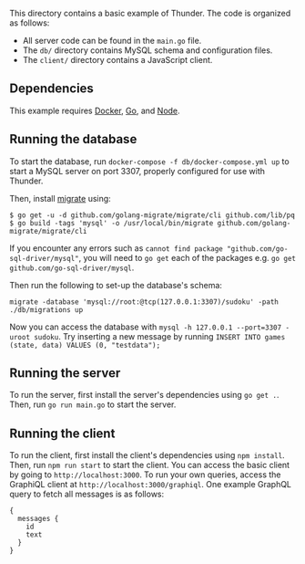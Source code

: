 This directory contains a basic example of Thunder. The code is organized as follows:

- All server code can be found in the `main.go` file.
- The `db/` directory contains MySQL schema and configuration files.
- The `client/` directory contains a JavaScript client.

## Dependencies

This example requires [Docker](https://docker.com), [Go](https://golang.org/),
and [Node](https://nodejs.org/).

## Running the database

To start the database, run `docker-compose -f db/docker-compose.yml up` to
start a MySQL server on port 3307, properly configured for use with Thunder. 

Then, install [migrate](https://github.com/golang-migrate/migrate/tree/master/cli) using:
```
$ go get -u -d github.com/golang-migrate/migrate/cli github.com/lib/pq
$ go build -tags 'mysql' -o /usr/local/bin/migrate github.com/golang-migrate/migrate/cli
```
If you encounter any errors such as `cannot find package "github.com/go-sql-driver/mysql"`,
you will need to `go get` each of the packages e.g. `go get github.com/go-sql-driver/mysql`.

Then run the following to set-up the database's schema:
```
migrate -database 'mysql://root:@tcp(127.0.0.1:3307)/sudoku' -path ./db/migrations up
```
Now you can access the database with `mysql -h 127.0.0.1 --port=3307 -uroot
sudoku`. Try inserting a new message by running
`INSERT INTO games (state, data) VALUES (0, "testdata");`

## Running the server

To run the server, first install the server's dependencies using
`go get .`.
Then, run `go run main.go` to start the server.

## Running the client

To run the client, first install the client's dependencies using `npm install`.
Then, run `npm run start` to start the client. You can access the basic client
by going to `http://localhost:3000`. To run your own queries, access the
GraphiQL client at `http://localhost:3000/graphiql`. One example GraphQL query
to fetch all messages is as follows:
```
{
  messages {
    id
    text
  }
}
```
